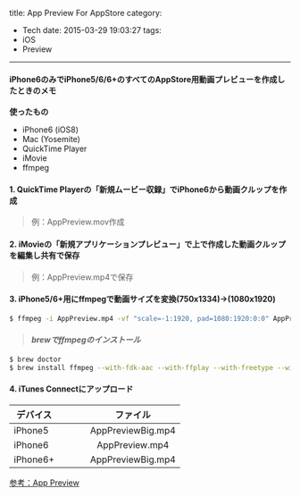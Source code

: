 title: App Preview For AppStore
category:
  - Tech
date: 2015-03-29 19:03:27
tags:
- iOS
- Preview
---
#### iPhone6のみでiPhone5/6/6+のすべてのAppStore用動画プレビューを作成したときのメモ

**使ったもの**

- iPhone6 (iOS8)
- Mac (Yosemite)
- QuickTime Player
- iMovie
- ffmpeg

#### 1. QuickTime Playerの「新規ムービー収録」でiPhone6から動画クルップを作成

> 例：AppPreview.mov作成

#### 2. iMovieの「新規アプリケーションプレビュー」で上で作成した動画クルップを編集し共有で保存

> 例：AppPreview.mp4で保存

#### 3. iPhone5/6+用にffmpegで動画サイズを変換(750x1334)->(1080x1920)

``` bash
$ ffmpeg -i AppPreview.mp4 -vf "scale=-1:1920, pad=1080:1920:0:0" AppPreviewBig.mp4
```

> #### *brewでffmpegのインストール*

``` bash
$ brew doctor
$ brew install ffmpeg --with-fdk-aac --with-ffplay --with-freetype --with-frei0r --with-libass --with-libvo-aacenc --with-libvorbis --with-libvpx --with-opencore-amr --with-openjpeg --with-opus --with-rtmpdump --with-schroedinger --with-speex --with-theora --with-tools
```


#### 4. iTunes Connectにアップロード

|デバイス|　　|ファイル|
|---|---|:---:|
|iPhone5|　　|AppPreviewBig.mp4|
|iPhone6|　　|AppPreview.mp4|
|iPhone6+|　　|AppPreviewBig.mp4|


[参考：App Preview](https://developer.apple.com/library/ios/documentation/LanguagesUtilities/Conceptual/iTunesConnect_Guide/Appendices/Properties.html#//apple_ref/doc/uid/TP40011225-CH26-SW10
)